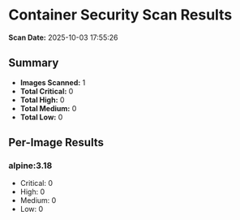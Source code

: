 ﻿# Container Security Scan Results

**Scan Date:** 2025-10-03 17:55:26

## Summary
- **Images Scanned:** 1
- **Total Critical:** 0
- **Total High:** 0
- **Total Medium:** 0
- **Total Low:** 0

## Per-Image Results

### alpine:3.18
- Critical: 0
- High: 0
- Medium: 0
- Low: 0

